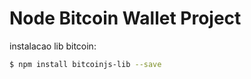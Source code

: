 # Node Bitcoin Wallet Project

instalacao lib bitcoin:
```sh
$ npm install bitcoinjs-lib --save
```

